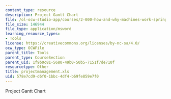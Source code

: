 ```yaml
---
content_type: resource
description: Project Gantt Chart
file: /ol-ocw-studio-app/courses/2-000-how-and-why-machines-work-spring-2002/578e7cd9d6f01bbc4df4b69fe859e7f0_projectmanagement.xls
file_size: 146944
file_type: application/msword
learning_resource_types:
- Tools
license: https://creativecommons.org/licenses/by-nc-sa/4.0/
ocw_type: OCWFile
parent_title: Tools
parent_type: CourseSection
parent_uid: 1f9b0c81-5680-49b0-50b5-7151f7de710f
resourcetype: Other
title: projectmanagement.xls
uid: 578e7cd9-d6f0-1bbc-4df4-b69fe859e7f0
---
```

Project Gantt Chart